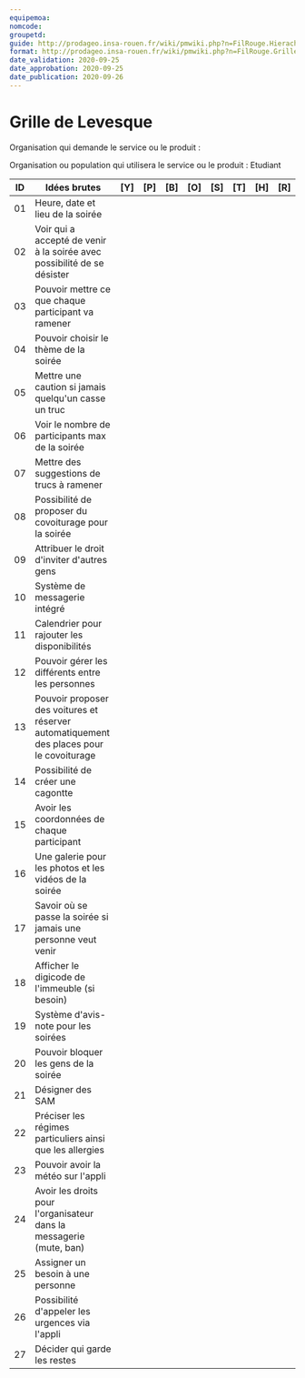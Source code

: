 ```yaml
---
equipemoa: 
nomcode: 
groupetd: 
guide: http://prodageo.insa-rouen.fr/wiki/pmwiki.php?n=FilRouge.HierachiserBesoins
format: http://prodageo.insa-rouen.fr/wiki/pmwiki.php?n=FilRouge.GrilleLevesque
date_validation: 2020-09-25
date_approbation: 2020-09-25
date_publication: 2020-09-26
---
```


# Grille de Levesque

Organisation qui demande le service ou le produit : 

Organisation ou population qui utilisera le service ou le produit : Etudiant

| ID | Idées brutes                 | [Y] | [P] | [B] | [O] | [S] | [T] | [H] | [R] |
|----|------------------------------|----------|----------|--------|-------------|----------|----------|-----------|------------|
| 01 | Heure, date et lieu de la soirée | | | | | | | | |
| 02 | Voir qui a accepté de venir à la soirée avec possibilité de se désister | | | | | | | | |
| 03 | Pouvoir mettre ce que chaque participant va ramener | | | | | | | | |
| 04 | Pouvoir choisir le thème de la soirée | | | | | | | | |
| 05 | Mettre une caution si jamais quelqu'un casse un truc | | | | | | | | |
| 06 | Voir le nombre de participants max de la soirée | | | | | | | | |
| 07 | Mettre des suggestions de trucs à ramener | | | | | | | | |
| 08 | Possibilité de proposer du covoiturage pour la soirée | | | | | | | | |
| 09 | Attribuer le droit d'inviter d'autres gens  | | | | | | | | |
| 10 | Système de messagerie intégré | | | | | | | | |
| 11 | Calendrier pour rajouter les disponibilités | | | | | | | | |
| 12 | Pouvoir gérer les différents entre les personnes | | | | | | | | |
| 13 | Pouvoir proposer des voitures et réserver automatiquement des places pour le covoiturage | | | | | | | | |
| 14 | Possibilité de créer une cagontte | | | | | | | | |
| 15 | Avoir les coordonnées de chaque participant | | | | | | | | | 	
| 16 | Une galerie pour les photos et les vidéos de la soirée | | | | | | | | |
| 17 | Savoir où se passe la soirée si jamais une personne veut venir | | | | | | | | |
| 18 | Afficher le digicode de l'immeuble (si besoin) | | | | | | | | |
| 19 | Système d'avis-note pour les soirées | | | | | | | | |
| 20 | Pouvoir bloquer les gens de la soirée | | | | | | | | |
| 21 | Désigner des SAM | | | | | | | | |
| 22 | Préciser les régimes particuliers ainsi que les allergies | | | | | | | | |
| 23 | Pouvoir avoir la météo sur l'appli | | | | | | | | |
| 24 | Avoir les droits pour l'organisateur dans la messagerie (mute, ban) | | | | | | | | |
| 25 | Assigner un besoin à une personne | | | | | | | | |
| 26 | Possibilité d'appeler les urgences via l'appli | | | | | | | | |
| 27 | Décider qui garde les restes | | | | | | | | |
